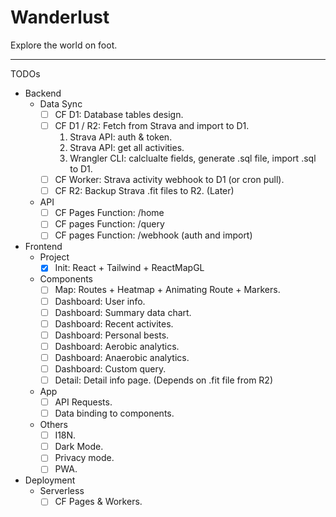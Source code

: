 # Wanderlust
Explore the world on foot.

***

TODOs
- Backend
    - Data Sync
        - [ ] CF D1: Database tables design.
        - [ ] CF D1 / R2: Fetch from Strava and import to D1.
          1. Strava API: auth & token.
          2. Strava API: get all activities.
          3. Wrangler CLI: calclualte fields, generate .sql file, import .sql to D1.
        - [ ] CF Worker: Strava activity webhook to D1 (or cron pull).
        - [ ] CF R2: Backup Strava .fit files to R2. (Later)
    - API
        - [ ] CF Pages Function: /home
        - [ ] CF pages Function: /query
        - [ ] CF pages Function: /webhook (auth and import)
- Frontend
    - Project
        - [x] Init: React + Tailwind + ReactMapGL
    - Components
        - [ ] Map: Routes + Heatmap + Animating Route + Markers.
        - [ ] Dashboard: User info.
        - [ ] Dashboard: Summary data chart.
        - [ ] Dashboard: Recent activites.
        - [ ] Dashboard: Personal bests.
        - [ ] Dashboard: Aerobic analytics.
        - [ ] Dashboard: Anaerobic analytics.
        - [ ] Dashboard: Custom query.
        - [ ] Detail: Detail info page. (Depends on .fit file from R2)
    - App
        - [ ] API Requests.
        - [ ] Data binding to components.
    - Others
        - [ ] I18N.
        - [ ] Dark Mode.
        - [ ] Privacy mode.
        - [ ] PWA.
- Deployment
    - Serverless
        - [ ] CF Pages & Workers.
